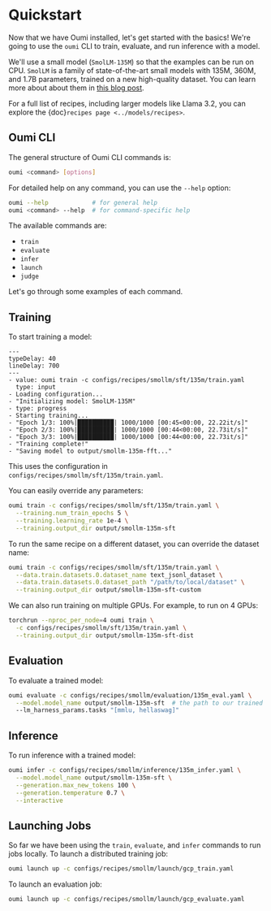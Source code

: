 # Quickstart

Now that we have Oumi installed, let's get started with the basics! We're going to use the `oumi` CLI to train, evaluate, and run inference with a model.

We'll use a small model (`SmolLM-135M`) so that the examples can be run on CPU. `SmolLM` is a family of state-of-the-art small models with 135M, 360M, and 1.7B parameters, trained on a new high-quality dataset. You can learn more about about them in [this blog post](https://huggingface.co/blog/smollm).

For a full list of recipes, including larger models like Llama 3.2, you can explore the {doc}`recipes page <../models/recipes>`.

## Oumi CLI

The general structure of Oumi CLI commands is:

```bash
oumi <command> [options]
```

For detailed help on any command, you can use the `--help` option:

```bash
oumi --help            # for general help
oumi <command> --help  # for command-specific help
```

The available commands are:

- `train`
- `evaluate`
- `infer`
- `launch`
- `judge`

Let's go through some examples of each command.

## Training

To start training a model:

```{termynal} termynal:oumi-train
---
typeDelay: 40
lineDelay: 700
---
- value: oumi train -c configs/recipes/smollm/sft/135m/train.yaml
  type: input
- Loading configuration...
- "Initializing model: SmolLM-135M"
- type: progress
- Starting training...
- "Epoch 1/3: 100%|██████████| 1000/1000 [00:45<00:00, 22.22it/s]"
- "Epoch 2/3: 100%|██████████| 1000/1000 [00:44<00:00, 22.73it/s]"
- "Epoch 3/3: 100%|██████████| 1000/1000 [00:44<00:00, 22.73it/s]"
- "Training complete!"
- "Saving model to output/smollm-135m-fft..."
```

This uses the configuration in `configs/recipes/smollm/sft/135m/train.yaml`.

You can easily override any parameters:

```bash
oumi train -c configs/recipes/smollm/sft/135m/train.yaml \
  --training.num_train_epochs 5 \
  --training.learning_rate 1e-4 \
  --training.output_dir output/smollm-135m-sft
```

To run the same recipe on a different dataset, you can override the dataset name:

```bash
oumi train -c configs/recipes/smollm/sft/135m/train.yaml \
  --data.train.datasets.0.dataset_name text_jsonl_dataset \
  --data.train.datasets.0.dataset_path "/path/to/local/dataset" \
  --training.output_dir output/smollm-135m-sft-custom
```

We can also run training on multiple GPUs. For example, to run on 4 GPUs:

```bash
torchrun --nproc_per_node=4 oumi train \
  -c configs/recipes/smollm/sft/135m/train.yaml \
  --training.output_dir output/smollm-135m-sft-dist
```

## Evaluation

To evaluate a trained model:

```bash
oumi evaluate -c configs/recipes/smollm/evaluation/135m_eval.yaml \
  --model.model_name output/smollm-135m-sft  # the path to our trained model \
  --lm_harness_params.tasks "[mmlu, hellaswag]"
```

## Inference

To run inference with a trained model:

```bash
oumi infer -c configs/recipes/smollm/inference/135m_infer.yaml \
  --model.model_name output/smollm-135m-sft \
  --generation.max_new_tokens 100 \
  --generation.temperature 0.7 \
  --interactive
```

## Launching Jobs

So far we have been using the `train`, `evaluate`, and `infer` commands to run jobs locally.
To launch a distributed training job:

```bash
oumi launch up -c configs/recipes/smollm/launch/gcp_train.yaml
```

To launch an evaluation job:

```bash
oumi launch up -c configs/recipes/smollm/launch/gcp_evaluate.yaml
```

